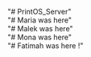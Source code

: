"# PrintOS_Server" <br>
"# Maria was here" <br>
"# Malek was here" <br>
"# Mona was here" <br>
"# Fatimah was here !" <br>
